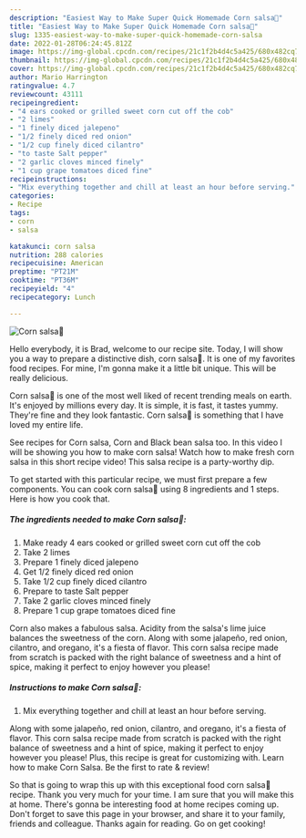 ```yaml
---
description: "Easiest Way to Make Super Quick Homemade Corn salsa🌽"
title: "Easiest Way to Make Super Quick Homemade Corn salsa🌽"
slug: 1335-easiest-way-to-make-super-quick-homemade-corn-salsa
date: 2022-01-28T06:24:45.812Z
image: https://img-global.cpcdn.com/recipes/21c1f2b4d4c5a425/680x482cq70/corn-salsa-recipe-main-photo.jpg
thumbnail: https://img-global.cpcdn.com/recipes/21c1f2b4d4c5a425/680x482cq70/corn-salsa-recipe-main-photo.jpg
cover: https://img-global.cpcdn.com/recipes/21c1f2b4d4c5a425/680x482cq70/corn-salsa-recipe-main-photo.jpg
author: Mario Harrington
ratingvalue: 4.7
reviewcount: 43111
recipeingredient:
- "4 ears cooked or grilled sweet corn cut off the cob"
- "2 limes"
- "1 finely diced jalepeno"
- "1/2 finely diced red onion"
- "1/2 cup finely diced cilantro"
- "to taste Salt pepper"
- "2 garlic cloves minced finely"
- "1 cup grape tomatoes diced fine"
recipeinstructions:
- "Mix everything together and chill at least an hour before serving."
categories:
- Recipe
tags:
- corn
- salsa

katakunci: corn salsa 
nutrition: 288 calories
recipecuisine: American
preptime: "PT21M"
cooktime: "PT36M"
recipeyield: "4"
recipecategory: Lunch

---
```



![Corn salsa🌽](https://img-global.cpcdn.com/recipes/21c1f2b4d4c5a425/680x482cq70/corn-salsa-recipe-main-photo.jpg)

Hello everybody, it is Brad, welcome to our recipe site. Today, I will show you a way to prepare a distinctive dish, corn salsa🌽. It is one of my favorites food recipes. For mine, I'm gonna make it a little bit unique. This will be really delicious.

Corn salsa🌽 is one of the most well liked of recent trending meals on earth. It's enjoyed by millions every day. It is simple, it is fast, it tastes yummy. They're fine and they look fantastic. Corn salsa🌽 is something that I have loved my entire life.

See recipes for Corn salsa, Corn and Black bean salsa too. In this video I will be showing you how to make corn salsa! Watch how to make fresh corn salsa in this short recipe video! This salsa recipe is a party-worthy dip.


To get started with this particular recipe, we must first prepare a few components. You can cook corn salsa🌽 using 8 ingredients and 1 steps. Here is how you cook that.

<!--inarticleads1-->

##### The ingredients needed to make Corn salsa🌽:

1. Make ready 4 ears cooked or grilled sweet corn cut off the cob
1. Take 2 limes
1. Prepare 1 finely diced jalepeno
1. Get 1/2 finely diced red onion
1. Take 1/2 cup finely diced cilantro
1. Prepare to taste Salt pepper
1. Take 2 garlic cloves minced finely
1. Prepare 1 cup grape tomatoes diced fine


Corn also makes a fabulous salsa. Acidity from the salsa&#39;s lime juice balances the sweetness of the corn. Along with some jalapeño, red onion, cilantro, and oregano, it&#39;s a fiesta of flavor. This corn salsa recipe made from scratch is packed with the right balance of sweetness and a hint of spice, making it perfect to enjoy however you please! 

<!--inarticleads2-->

##### Instructions to make Corn salsa🌽:

1. Mix everything together and chill at least an hour before serving.


Along with some jalapeño, red onion, cilantro, and oregano, it&#39;s a fiesta of flavor. This corn salsa recipe made from scratch is packed with the right balance of sweetness and a hint of spice, making it perfect to enjoy however you please! Plus, this recipe is great for customizing with. Learn how to make Corn Salsa. Be the first to rate &amp; review! 

So that is going to wrap this up with this exceptional food corn salsa🌽 recipe. Thank you very much for your time. I am sure that you will make this at home. There's gonna be interesting food at home recipes coming up. Don't forget to save this page in your browser, and share it to your family, friends and colleague. Thanks again for reading. Go on get cooking!
